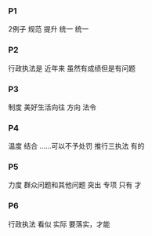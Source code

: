 


### P1

2例子
规范 提升 统一 统一

### P2

行政执法是
近年来 虽然有成绩但是有问题

### P3

制度
美好生活向往 方向
法令


### P4

温度
结合 ……可以不予处罚
推行三执法
有的

### P5

力度
群众问题和其他问题
突出 专项
只有 才

### P6

行政执法 看似 实际
要落实，才能